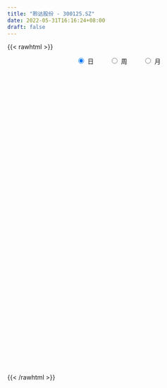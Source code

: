 ```yaml
---
title: "聆达股份 - 300125.SZ"
date: 2022-05-31T16:16:24+08:00
draft: false
---
```

{{< rawhtml >}}
    <div style="text-align: center">
        <label style="padding: 1rem;"><input style="margin-right: .5rem" type="radio" name="period" value="D" checked onclick="period_change(this)">日</label>
        <label style="padding: 1rem;"><input style="margin-right: .5rem" type="radio" name="period" value="W" onclick="period_change(this)">周</label>
        <label style="padding: 1rem;"><input style="margin-right: .5rem" type="radio" name="period" value="M" onclick="period_change(this)">月</label>
    </div>
    <div id="chart" style="height: 700px;"></div> 
    <script type="text/javascript">
        const D_v = [18142.03,13707.0,12444.19,19148.82,20190.95,21010.98,20019.0,16917.5,18118.52,14251.22,12833.0,69842.49,36013.0,44516.26,17859.5,27962.75,29253.81,26462.0,12453.0,7555.31,12828.0,11998.48,14997.0,39019.87,26182.98,23888.2,19850.58,16330.01,32013.35,20817.0,12348.05,19077.96,33622.14,60499.63,38461.96,26405.28,32986.49,34552.0,31428.29,22551.0,15129.25,15735.04,25538.11,20282.97,27007.1,20360.63,30808.97,21458.77,18008.75,14754.7,31664.81,32123.0,27384.26,20361.42,21119.1,41469.61,16196.0,24089.43,51210.34,50697.33,25321.14,34655.58,32909.67,23004.03,20003.82,55248.38,134917.21,179920.89,139109.34,116812.83,147631.39,99761.03,110380.55,131738.6,143084.76,156541.3,161662.0,115771.47,104431.58,86989.48,63952.55,58362.15,51119.23,61733.48,54631.03,44424.48,45911.28,34010.19,41902.14,65149.2,90648.53,68610.02,64970.1,42652.41,33219.35,35116.93,16679.95,40482.97,31256.93,32107.78,26978.86,23376.0,25505.73,23029.88,36583.27,30909.0,19137.0,27305.39,51315.79,28683.24,29456.0,31396.86,19347.62,49911.92,20331.23,19208.0,98041.91,150152.59,104886.61,90114.67,52080.0,48389.0,184841.75,337895.06,193782.74,134651.6,142888.34,110513.9,108651.0,126858.08,90166.03,135147.36,85289.5,133905.58,100947.34,72145.26,123554.24,168450.0,204421.59,164542.91,122551.56,84954.14,116879.8,89273.28,147257.35,59769.0,65747.31,217794.26,117992.29,81739.14,72901.9,64740.03,63735.21,51591.77,69635.03,51229.4,34422.37,49664.53,47040.18,36815.01,42890.76,20837.61,23523.0,58759.19,139517.74,52987.06,47298.37,20108.56,27420.0,30845.06,38503.65,31828.66,37754.87,26890.15,17307.26,23798.27,13720.48,23660.0,20524.85,22562.75,26791.67,21987.35,15626.0,24858.0,35061.3,23783.0,35403.68,19860.32,95908.74,82166.24,48478.75,23839.78,62978.91,93929.72,97762.06,104463.48,78858.58,51772.72,40217.7,60757.29,41931.01,36616.99,53058.04,36710.55,56215.91,38778.08,44543.0,61263.37,48039.53,22740.26,22265.75,16954.26,23559.54,14695.92,26714.25,28153.15,46500.2,24443.0,56488.89,35304.12,23429.17,39985.26,56118.75,40177.53,51472.29,49090.82,58619.75,60532.0,54687.0,88890.4,95042.45,71328.89,48587.81,39208.0,53951.22,75860.15,53023.0,50738.68,147978.0,65657.15,54295.02,88347.0,46078.1,43792.38,60727.9,50949.0,29253.22,35683.85,34705.27,48288.06]
const D_histogram = [0.0,-0.0127635328,-0.0073017589,0.0054845512,0.0004809531,-0.0007337514,-0.0237590139,-0.0560026545,-0.0788045802,-0.0860173995,-0.0886286995,-0.0446209538,-0.022738153,-0.0183708533,-0.0360180034,-0.0619889626,-0.1006088711,-0.117461473,-0.118243236,-0.1105561568,-0.1021791973,-0.0788980187,-0.0575266038,-0.0134525129,0.0304460436,0.0527186519,0.0690832843,0.0552025305,0.0931658191,0.0861166637,0.0516660082,0.0655464901,0.1043757246,0.1731615605,0.2063071219,0.2072481694,0.1964168325,0.1502471441,0.1101711514,0.0476845445,0.0004836094,-0.0372160206,-0.0815773794,-0.0899503322,-0.0661880373,-0.0623075695,-0.0569101687,-0.0730513968,-0.0933836753,-0.0729444728,-0.0246648144,-0.0150168185,-0.0115468153,-0.0076374075,-0.0170418293,0.0065840405,0.0126448986,0.0303241661,0.0836458617,0.0950567261,0.1023582226,0.121146058,0.1069435273,0.0961765843,0.0847173327,0.1051406126,0.2150745935,0.3065741279,0.3714513576,0.329240812,0.1939304682,0.0586104671,-0.0257212858,-0.0576607429,-0.0281525655,-0.0037325614,-0.0775853213,-0.1183641468,-0.1800395897,-0.2428728561,-0.2879063811,-0.3238718574,-0.3240885219,-0.2890231464,-0.2898208352,-0.2549585241,-0.216222423,-0.1861687507,-0.1473919643,-0.095910033,-0.0210759868,0.0204856367,0.0727906922,0.0931838088,0.0801683586,0.0486271674,0.0344586063,0.0433302539,0.0654410565,0.0696527778,0.061627987,0.0602536836,0.0400081308,0.0267735091,0.0364349075,0.0279487469,0.0122982654,-0.0019448667,-0.0088112284,-0.0004631186,0.0144318545,0.0294256794,0.028312155,-0.0154503086,-0.0331990317,-0.0406567045,0.0430587783,0.1239118176,0.1231450194,0.1009743147,0.0490893709,0.0322422587,0.12878693,0.2980687548,0.3349087937,0.3319910645,0.2684504987,0.2079223602,0.1679358566,0.1584922666,0.1128048282,0.1371594365,0.1138428137,0.1222363927,0.0566129158,0.000876702,0.037858559,-0.0247857305,0.0155635164,0.0104646182,-0.0279822684,-0.0846136248,-0.0958742562,-0.1327717691,-0.2288116819,-0.257447447,-0.2564257521,-0.1679995482,-0.136894286,-0.1117646038,-0.0844229617,-0.0850155551,-0.0716212985,-0.0716972706,-0.1042994382,-0.1521507328,-0.158203234,-0.2031113958,-0.2146732499,-0.2201933252,-0.2039045246,-0.1953953185,-0.161130454,-0.1542710718,-0.2488361965,-0.2821087976,-0.2828735409,-0.2721508233,-0.25480798,-0.2406640949,-0.2089347027,-0.2069371096,-0.1517321143,-0.1129509302,-0.0817721721,-0.0312794684,-0.0057183151,-0.0041306422,0.0263912917,0.0663685556,0.1119398255,0.1379516027,0.1621512251,0.1950640437,0.2350972501,0.2546227541,0.2290580531,0.2060440613,0.2861975289,0.3087357806,0.2811514113,0.2414634941,0.2442208941,0.2696901371,0.2921286657,0.2642386218,0.282244589,0.2438289522,0.1983108416,0.1087937005,0.0548557438,0.0054989677,0.0273206111,0.0159681165,-0.0622054578,-0.1033547568,-0.166130348,-0.1507230592,-0.1722920725,-0.1829667353,-0.1647765996,-0.1641722802,-0.174886084,-0.16556839,-0.1693334917,-0.179438965,-0.1351438396,-0.0906743083,0.0073014035,0.0775015185,0.1047377741,0.1493273449,0.1785032956,0.190976578,0.1446667361,0.1070066956,0.0209771273,-0.0794203435,-0.105521771,-0.0234584885,0.0589724253,0.1480271913,0.1864500999,0.2009096175,0.2189169162,0.2498303232,0.2521815447,0.212958155,0.125634849,0.037343621,-0.0591363795,-0.092377032,-0.137634248,-0.1775262326,-0.2530410538,-0.2448781498,-0.2371061158,-0.2192352555,-0.1731356026,-0.0992393422]
const D_fast = [0.0,-0.015954416,-0.0123180818,0.0018393661,-0.0030439938,-0.0044421361,-0.0334071521,-0.0796514563,-0.1221545271,-0.1508716962,-0.1756401712,-0.1427876639,-0.1265894013,-0.1268148149,-0.1534664659,-0.1949346657,-0.2587067919,-0.3049247621,-0.3352673341,-0.3552192941,-0.372387134,-0.3688304601,-0.361840696,-0.3211297334,-0.269619666,-0.2341673947,-0.2005319412,-0.2006120624,-0.139357319,-0.1248773085,-0.1464114619,-0.1161443575,-0.0512211919,0.0608550341,0.145577376,0.1983304658,0.2366033372,0.2279954348,0.2154622299,0.1648967592,0.1178167264,0.0708130913,0.0060573875,-0.0248031483,-0.0175878627,-0.0292842873,-0.0381144286,-0.0725185059,-0.1161967032,-0.113993619,-0.0718801642,-0.065986373,-0.0654030736,-0.0634030177,-0.0770678967,-0.0517960168,-0.0425739341,-0.017313625,0.0569195359,0.0920945819,0.124985634,0.1740599839,0.1865933351,0.1998705381,0.2095906197,0.2562990527,0.420001682,0.5881447484,0.7458848175,0.7859844749,0.6991567481,0.5784893639,0.4877272894,0.4413726466,0.4638426827,0.4873295464,0.3940804562,0.323710594,0.2170252536,0.0934737732,-0.023536347,-0.1404697877,-0.2217085827,-0.2588989937,-0.3321518914,-0.3610292113,-0.3763487159,-0.3928372313,-0.3909084359,-0.3634040129,-0.2938389634,-0.2471559307,-0.1766532022,-0.1329641334,-0.1259374939,-0.1453218932,-0.1508758028,-0.1311715917,-0.092700525,-0.0710756092,-0.0636934033,-0.0500042858,-0.0602478058,-0.0667890503,-0.048018925,-0.0495178989,-0.062093814,-0.0768231628,-0.0858923316,-0.0776600015,-0.0591570647,-0.03680682,-0.0308423056,-0.0784673464,-0.1045158274,-0.1221376763,-0.0276574989,0.0841734947,0.1141929514,0.1172658253,0.0776532243,0.0688666768,0.1976080806,0.441407094,0.5619743314,0.6420543683,0.6456264272,0.6370788788,0.6390763393,0.669255816,0.6517695846,0.710414052,0.7155581327,0.7545108098,0.7030405618,0.6475235235,0.6939700203,0.6251292982,0.6693694242,0.6668866805,0.6214442268,0.5436594642,0.5084302688,0.4383398136,0.2850969804,0.1920993534,0.1290146104,0.1754409272,0.1723226179,0.1695111491,0.1757470508,0.1539005686,0.1493895006,0.1313892109,0.0727121837,-0.013176794,-0.0587801038,-0.1544661145,-0.2196962811,-0.2802646876,-0.3149520183,-0.3552916418,-0.3613093908,-0.3930177765,-0.5497919503,-0.6535917508,-0.7250748794,-0.7823898676,-0.8287490193,-0.874771158,-0.8952754414,-0.9450121257,-0.927740159,-0.9171967075,-0.9064609924,-0.8637881558,-0.8396565813,-0.8391015689,-0.801981812,-0.7454124092,-0.671856183,-0.611356505,-0.5466190764,-0.4649402469,-0.366132728,-0.2829515354,-0.2512517231,-0.2227546996,-0.0710518498,0.028670347,0.0713738306,0.0920517869,0.1558644104,0.2487561876,0.3442268828,0.3823964942,0.4709636087,0.49350521,0.4975648097,0.4352460938,0.395022073,0.3470400389,0.375691835,0.3683313695,0.2746064308,0.2076184425,0.1033102644,0.0810367884,0.016394757,-0.0400215897,-0.0630256038,-0.1034643545,-0.1578996793,-0.1899740827,-0.2360725574,-0.291037772,-0.2805286065,-0.2587276523,-0.1589265895,-0.0693510949,-0.0159303958,0.0659910112,0.1397927858,0.2000102127,0.1898670548,0.1789586883,0.0981734018,-0.0220791549,-0.0745610251,0.0016376352,0.0988116553,0.2248732192,0.3099086527,0.3745955747,0.4473321025,0.5407030903,0.6060996979,0.620115847,0.5642012533,0.4852459305,0.3739818351,0.3176469247,0.2379811467,0.1537076038,0.0149325192,-0.0381241142,-0.0896286092,-0.1265665627,-0.1237508105,-0.0746643857]
const D_slow = [0.0,-0.0031908832,-0.0050163229,-0.0036451851,-0.0035249468,-0.0037083847,-0.0096481382,-0.0236488018,-0.0433499469,-0.0648542967,-0.0870114716,-0.0981667101,-0.1038512483,-0.1084439616,-0.1174484625,-0.1329457031,-0.1580979209,-0.1874632891,-0.2170240981,-0.2446631373,-0.2702079367,-0.2899324413,-0.3043140923,-0.3076772205,-0.3000657096,-0.2868860466,-0.2696152255,-0.2558145929,-0.2325231381,-0.2109939722,-0.1980774701,-0.1816908476,-0.1555969165,-0.1123065263,-0.0607297459,-0.0089177035,0.0401865046,0.0777482906,0.1052910785,0.1172122146,0.117333117,0.1080291118,0.087634767,0.0651471839,0.0486001746,0.0330232822,0.0187957401,0.0005328909,-0.022813028,-0.0410491462,-0.0472153498,-0.0509695544,-0.0538562582,-0.0557656101,-0.0600260674,-0.0583800573,-0.0552188327,-0.0476377911,-0.0267263257,-0.0029621442,0.0226274114,0.0529139259,0.0796498078,0.1036939538,0.124873287,0.1511584402,0.2049270885,0.2815706205,0.3744334599,0.4567436629,0.5052262799,0.5198788967,0.5134485753,0.4990333895,0.4919952482,0.4910621078,0.4716657775,0.4420747408,0.3970648434,0.3363466293,0.2643700341,0.1834020697,0.1023799392,0.0301241527,-0.0423310562,-0.1060706872,-0.1601262929,-0.2066684806,-0.2435164717,-0.2674939799,-0.2727629766,-0.2676415674,-0.2494438944,-0.2261479422,-0.2061058525,-0.1939490607,-0.1853344091,-0.1745018456,-0.1581415815,-0.140728387,-0.1253213903,-0.1102579694,-0.1002559367,-0.0935625594,-0.0844538325,-0.0774666458,-0.0743920794,-0.0748782961,-0.0770811032,-0.0771968829,-0.0735889192,-0.0662324994,-0.0591544606,-0.0630170378,-0.0713167957,-0.0814809718,-0.0707162772,-0.0397383228,-0.008952068,0.0162915107,0.0285638534,0.0366244181,0.0688211506,0.1433383393,0.2270655377,0.3100633038,0.3771759285,0.4291565186,0.4711404827,0.5107635494,0.5389647564,0.5732546155,0.601715319,0.6322744171,0.6464276461,0.6466468216,0.6561114613,0.6499150287,0.6538059078,0.6564220623,0.6494264952,0.628273089,0.604304525,0.5711115827,0.5139086622,0.4495468005,0.3854403625,0.3434404754,0.3092169039,0.2812757529,0.2601700125,0.2389161237,0.2210107991,0.2030864815,0.1770116219,0.1389739387,0.0994231302,0.0486452813,-0.0050230312,-0.0600713625,-0.1110474936,-0.1598963233,-0.2001789368,-0.2387467047,-0.3009557538,-0.3714829532,-0.4422013385,-0.5102390443,-0.5739410393,-0.634107063,-0.6863407387,-0.7380750161,-0.7760080447,-0.8042457772,-0.8246888203,-0.8325086874,-0.8339382662,-0.8349709267,-0.8283731038,-0.8117809649,-0.7837960085,-0.7493081078,-0.7087703015,-0.6600042906,-0.6012299781,-0.5375742895,-0.4803097763,-0.4287987609,-0.3572493787,-0.2800654336,-0.2097775807,-0.1494117072,-0.0883564837,-0.0209339494,0.052098217,0.1181578725,0.1887190197,0.2496762578,0.2992539682,0.3264523933,0.3401663292,0.3415410712,0.3483712239,0.3523632531,0.3368118886,0.3109731994,0.2694406124,0.2317598476,0.1886868295,0.1429451457,0.1017509958,0.0607079257,0.0169864047,-0.0244056928,-0.0667390657,-0.111598807,-0.1453847669,-0.168053344,-0.1662279931,-0.1468526134,-0.1206681699,-0.0833363337,-0.0387105098,0.0090336347,0.0452003187,0.0719519926,0.0771962745,0.0573411886,0.0309607459,0.0250961237,0.0398392301,0.0768460279,0.1234585528,0.1736859572,0.2284151863,0.2908727671,0.3539181532,0.407157692,0.4385664042,0.4479023095,0.4331182146,0.4100239566,0.3756153946,0.3312338365,0.267973573,0.2067540356,0.1474775066,0.0926686927,0.0493847921,0.0245749565]
const D_data = [['2021-05-20', 14.61, 14.58, 14.55, 15.09],['2021-05-21', 14.68, 14.38, 14.31, 14.7],['2021-05-24', 14.39, 14.58, 14.39, 14.77],['2021-05-25', 14.52, 14.72, 14.45, 15.01],['2021-05-26', 14.55, 14.52, 14.4, 14.9],['2021-05-27', 14.56, 14.55, 14.46, 14.69],['2021-05-28', 14.56, 14.2, 14.05, 14.61],['2021-05-31', 14.12, 13.9, 13.78, 14.12],['2021-06-01', 13.94, 13.81, 13.68, 14.1],['2021-06-02', 13.73, 13.85, 13.71, 14.0],['2021-06-03', 13.95, 13.8, 13.75, 13.98],['2021-06-04', 13.94, 14.43, 13.85, 15.0],['2021-06-07', 14.31, 14.29, 14.07, 14.47],['2021-06-08', 14.29, 14.11, 13.89, 14.48],['2021-06-09', 14.13, 13.76, 13.68, 14.13],['2021-06-10', 13.71, 13.48, 13.4, 13.82],['2021-06-11', 13.39, 13.06, 13.03, 13.66],['2021-06-15', 13.2, 13.07, 12.75, 13.5],['2021-06-16', 13.1, 13.1, 12.84, 13.19],['2021-06-17', 13.18, 13.1, 13.01, 13.24],['2021-06-18', 13.14, 13.03, 12.8, 13.14],['2021-06-21', 13.05, 13.19, 12.88, 13.23],['2021-06-22', 13.23, 13.19, 13.13, 13.28],['2021-06-23', 13.14, 13.58, 13.04, 13.65],['2021-06-24', 13.52, 13.78, 13.46, 13.79],['2021-06-25', 13.85, 13.68, 13.62, 13.88],['2021-06-28', 13.79, 13.72, 13.66, 13.96],['2021-06-29', 13.76, 13.36, 13.31, 13.77],['2021-06-30', 13.5, 14.1, 13.46, 14.1],['2021-07-01', 13.95, 13.66, 13.62, 14.12],['2021-07-02', 13.8, 13.23, 13.15, 13.8],['2021-07-05', 13.15, 13.8, 13.15, 13.99],['2021-07-06', 13.9, 14.3, 13.9, 14.47],['2021-07-07', 14.45, 15.06, 14.21, 15.2],['2021-07-08', 15.25, 15.03, 14.98, 15.38],['2021-07-09', 14.87, 14.88, 14.83, 15.25],['2021-07-12', 14.85, 14.87, 14.72, 15.22],['2021-07-13', 14.87, 14.42, 14.36, 14.95],['2021-07-14', 14.32, 14.38, 14.05, 14.53],['2021-07-15', 14.24, 13.9, 13.89, 14.3],['2021-07-16', 13.88, 13.83, 13.82, 14.18],['2021-07-19', 13.82, 13.72, 13.56, 13.91],['2021-07-20', 13.84, 13.38, 13.35, 13.84],['2021-07-21', 13.38, 13.63, 13.3, 13.69],['2021-07-22', 13.64, 14.02, 13.43, 14.3],['2021-07-23', 13.98, 13.8, 13.74, 14.17],['2021-07-26', 13.75, 13.8, 13.56, 14.21],['2021-07-27', 13.83, 13.45, 13.4, 14.04],['2021-07-28', 13.45, 13.23, 12.9, 13.57],['2021-07-29', 13.23, 13.67, 13.23, 13.78],['2021-07-30', 13.52, 14.16, 13.4, 14.38],['2021-08-02', 14.0, 13.81, 13.8, 14.15],['2021-08-03', 13.82, 13.75, 13.68, 14.2],['2021-08-04', 13.5, 13.76, 13.47, 13.81],['2021-08-05', 13.7, 13.56, 13.48, 13.78],['2021-08-06', 13.56, 14.0, 13.49, 14.11],['2021-08-09', 14.0, 13.86, 13.78, 14.25],['2021-08-10', 13.92, 14.08, 13.75, 14.13],['2021-08-11', 13.99, 14.76, 13.92, 14.92],['2021-08-12', 14.58, 14.48, 14.3, 14.78],['2021-08-13', 14.47, 14.56, 14.37, 14.74],['2021-08-16', 14.75, 14.87, 14.52, 15.1],['2021-08-17', 14.85, 14.57, 14.5, 14.96],['2021-08-18', 14.63, 14.64, 14.49, 14.88],['2021-08-19', 14.51, 14.66, 14.39, 14.8],['2021-08-20', 14.53, 15.18, 14.39, 15.33],['2021-08-23', 15.29, 16.81, 14.82, 16.99],['2021-08-24', 16.77, 17.37, 16.39, 18.0],['2021-08-25', 16.9, 17.78, 16.59, 18.15],['2021-08-26', 17.37, 16.84, 16.75, 17.68],['2021-08-27', 16.8, 15.47, 15.15, 16.8],['2021-08-30', 15.02, 14.91, 14.79, 15.46],['2021-08-31', 14.9, 15.04, 14.89, 15.75],['2021-09-01', 15.68, 15.42, 15.21, 16.95],['2021-09-02', 15.4, 16.22, 15.26, 16.5],['2021-09-03', 16.1, 16.36, 16.0, 17.17],['2021-09-06', 15.69, 15.03, 14.38, 16.0],['2021-09-07', 15.6, 15.12, 14.95, 16.18],['2021-09-08', 14.9, 14.52, 14.41, 15.15],['2021-09-09', 14.45, 14.05, 14.0, 14.58],['2021-09-10', 13.9, 13.81, 13.72, 14.16],['2021-09-13', 13.81, 13.49, 13.36, 13.86],['2021-09-14', 13.55, 13.6, 13.4, 13.74],['2021-09-15', 13.64, 13.9, 13.1, 13.95],['2021-09-16', 13.8, 13.31, 13.21, 13.86],['2021-09-17', 13.48, 13.62, 13.26, 13.68],['2021-09-22', 13.35, 13.66, 13.35, 13.87],['2021-09-23', 13.67, 13.55, 13.43, 13.82],['2021-09-24', 13.55, 13.68, 13.3, 13.73],['2021-09-27', 13.8, 13.95, 13.41, 14.09],['2021-09-28', 13.72, 14.5, 13.72, 14.87],['2021-09-29', 14.29, 14.36, 14.04, 14.76],['2021-09-30', 14.28, 14.75, 14.28, 14.9],['2021-10-08', 14.77, 14.58, 14.36, 15.03],['2021-10-11', 14.52, 14.22, 14.12, 14.68],['2021-10-12', 14.22, 13.89, 13.84, 14.53],['2021-10-13', 13.76, 13.99, 13.7, 14.18],['2021-10-14', 13.95, 14.27, 13.85, 14.63],['2021-10-15', 14.18, 14.54, 14.04, 14.6],['2021-10-18', 14.52, 14.42, 14.24, 14.85],['2021-10-19', 14.33, 14.29, 14.15, 14.59],['2021-10-20', 14.29, 14.38, 14.0, 14.38],['2021-10-21', 14.24, 14.11, 14.02, 14.4],['2021-10-22', 14.02, 14.12, 13.8, 14.29],['2021-10-25', 13.97, 14.41, 13.94, 14.58],['2021-10-26', 14.45, 14.2, 13.89, 14.45],['2021-10-27', 14.27, 14.05, 13.92, 14.29],['2021-10-28', 14.05, 13.98, 13.79, 14.25],['2021-10-29', 13.7, 14.0, 13.03, 14.03],['2021-11-01', 14.01, 14.18, 13.68, 14.31],['2021-11-02', 14.05, 14.32, 14.05, 14.46],['2021-11-03', 14.5, 14.41, 14.09, 14.51],['2021-11-04', 14.2, 14.26, 14.19, 14.5],['2021-11-05', 14.05, 13.6, 13.48, 14.22],['2021-11-08', 13.65, 13.73, 13.52, 13.83],['2021-11-09', 13.98, 13.75, 13.53, 13.98],['2021-11-10', 13.63, 15.09, 13.63, 15.15],['2021-11-11', 16.1, 15.56, 15.16, 16.9],['2021-11-12', 15.57, 14.85, 14.85, 15.69],['2021-11-15', 14.58, 14.61, 14.16, 14.86],['2021-11-16', 14.5, 14.1, 14.1, 14.69],['2021-11-17', 13.95, 14.39, 13.92, 14.55],['2021-11-18', 14.25, 16.1, 14.05, 16.48],['2021-11-19', 16.81, 17.92, 16.81, 18.0],['2021-11-22', 17.93, 17.1, 16.65, 18.1],['2021-11-23', 17.62, 17.0, 16.71, 17.86],['2021-11-24', 16.99, 16.35, 16.15, 17.4],['2021-11-25', 16.96, 16.3, 16.3, 17.16],['2021-11-26', 16.35, 16.5, 15.8, 16.65],['2021-11-29', 16.2, 16.95, 16.1, 17.81],['2021-11-30', 17.01, 16.53, 16.26, 17.27],['2021-12-01', 16.45, 17.53, 16.36, 17.8],['2021-12-02', 17.31, 17.12, 16.78, 17.53],['2021-12-03', 17.02, 17.66, 16.81, 18.33],['2021-12-06', 17.66, 16.74, 16.63, 18.13],['2021-12-07', 16.51, 16.65, 16.19, 16.82],['2021-12-08', 16.73, 17.87, 16.73, 18.12],['2021-12-09', 17.94, 16.65, 16.6, 18.25],['2021-12-10', 16.89, 17.97, 16.31, 18.13],['2021-12-13', 17.52, 17.6, 17.12, 18.2],['2021-12-14', 17.71, 17.15, 16.9, 17.78],['2021-12-15', 17.3, 16.71, 16.65, 17.3],['2021-12-16', 16.71, 17.11, 16.64, 17.29],['2021-12-17', 16.98, 16.65, 16.65, 17.39],['2021-12-20', 16.79, 15.48, 15.28, 16.8],['2021-12-21', 15.46, 15.86, 15.38, 16.01],['2021-12-22', 15.76, 16.01, 15.65, 16.1],['2021-12-23', 15.8, 17.23, 15.8, 18.0],['2021-12-24', 17.03, 16.76, 16.59, 18.08],['2021-12-27', 16.5, 16.78, 16.42, 17.55],['2021-12-28', 17.4, 16.91, 16.5, 17.4],['2021-12-29', 16.85, 16.6, 16.53, 17.05],['2021-12-30', 16.7, 16.78, 16.3, 17.24],['2021-12-31', 16.79, 16.62, 16.5, 17.04],['2022-01-04', 16.62, 16.08, 16.01, 16.71],['2022-01-05', 16.1, 15.59, 15.3, 16.17],['2022-01-06', 15.5, 15.86, 15.31, 16.03],['2022-01-07', 15.86, 15.1, 15.03, 15.92],['2022-01-10', 15.14, 15.2, 15.08, 15.52],['2022-01-11', 15.17, 15.05, 15.02, 15.39],['2022-01-12', 14.9, 15.17, 14.83, 15.29],['2022-01-13', 15.19, 14.96, 14.88, 15.27],['2022-01-14', 15.01, 15.23, 14.7, 15.29],['2022-01-17', 15.26, 14.84, 14.66, 15.36],['2022-01-18', 14.01, 13.13, 12.57, 14.2],['2022-01-19', 12.97, 13.29, 12.95, 13.38],['2022-01-20', 13.35, 13.32, 12.86, 13.35],['2022-01-21', 13.24, 13.2, 13.05, 13.37],['2022-01-24', 12.97, 13.07, 12.94, 13.23],['2022-01-25', 13.15, 12.83, 12.59, 13.15],['2022-01-26', 12.93, 12.9, 12.6, 13.32],['2022-01-27', 12.88, 12.35, 12.35, 13.09],['2022-01-28', 12.3, 12.92, 12.3, 12.92],['2022-02-07', 12.85, 12.75, 12.7, 13.27],['2022-02-08', 12.75, 12.65, 12.42, 12.88],['2022-02-09', 12.68, 12.95, 12.42, 12.97],['2022-02-10', 12.99, 12.71, 12.57, 13.05],['2022-02-11', 12.62, 12.36, 12.3, 12.75],['2022-02-14', 12.31, 12.7, 12.21, 12.76],['2022-02-15', 12.7, 12.93, 12.42, 12.93],['2022-02-16', 12.86, 13.19, 12.86, 13.39],['2022-02-17', 13.1, 13.13, 13.05, 13.36],['2022-02-18', 13.09, 13.26, 13.08, 13.35],['2022-02-21', 13.2, 13.57, 13.02, 13.69],['2022-02-22', 13.57, 13.94, 13.27, 14.03],['2022-02-23', 14.03, 13.96, 13.85, 14.2],['2022-02-24', 13.98, 13.5, 13.33, 14.13],['2022-02-25', 13.59, 13.51, 13.45, 13.87],['2022-02-28', 13.62, 15.1, 13.29, 15.4],['2022-03-01', 15.74, 14.85, 14.37, 15.95],['2022-03-02', 14.79, 14.41, 14.26, 14.82],['2022-03-03', 14.4, 14.26, 14.18, 14.56],['2022-03-04', 14.2, 14.87, 14.12, 15.02],['2022-03-07', 14.96, 15.43, 14.63, 15.9],['2022-03-08', 15.41, 15.75, 15.04, 15.97],['2022-03-09', 15.1, 15.34, 14.55, 15.98],['2022-03-10', 15.6, 16.13, 15.33, 16.15],['2022-03-11', 15.91, 15.61, 15.52, 15.98],['2022-03-14', 15.58, 15.51, 15.22, 15.82],['2022-03-15', 15.52, 14.76, 14.6, 15.86],['2022-03-16', 14.9, 14.93, 14.22, 15.31],['2022-03-17', 15.16, 14.78, 14.65, 15.35],['2022-03-18', 14.77, 15.66, 14.6, 15.72],['2022-03-21', 15.66, 15.34, 15.22, 15.93],['2022-03-22', 15.49, 14.29, 14.15, 15.49],['2022-03-23', 14.3, 14.41, 13.9, 14.52],['2022-03-24', 14.31, 13.79, 13.74, 14.31],['2022-03-25', 14.0, 14.55, 13.71, 14.67],['2022-03-28', 14.5, 13.97, 13.5, 14.59],['2022-03-29', 13.97, 13.9, 13.78, 14.06],['2022-03-30', 13.99, 14.16, 13.78, 14.35],['2022-03-31', 14.18, 13.87, 13.8, 14.18],['2022-04-01', 13.84, 13.57, 13.54, 13.98],['2022-04-06', 13.57, 13.68, 13.48, 13.75],['2022-04-07', 13.6, 13.39, 13.3, 13.75],['2022-04-08', 13.2, 13.12, 12.94, 13.7],['2022-04-11', 13.15, 13.75, 12.99, 13.75],['2022-04-12', 13.61, 13.88, 13.51, 13.92],['2022-04-13', 13.82, 14.88, 13.65, 14.95],['2022-04-14', 14.51, 15.0, 14.51, 15.2],['2022-04-15', 14.7, 14.78, 14.59, 15.2],['2022-04-18', 14.97, 15.28, 14.32, 15.37],['2022-04-19', 15.2, 15.41, 15.08, 15.95],['2022-04-20', 15.39, 15.46, 15.3, 15.79],['2022-04-21', 15.22, 14.77, 14.66, 15.52],['2022-04-22', 15.06, 14.76, 14.39, 15.25],['2022-04-25', 14.59, 13.88, 12.99, 14.76],['2022-04-26', 13.6, 13.18, 13.18, 14.15],['2022-04-27', 13.3, 13.7, 13.2, 13.95],['2022-04-28', 14.01, 15.16, 14.0, 15.49],['2022-04-29', 14.78, 15.63, 14.78, 15.98],['2022-05-05', 15.63, 16.27, 15.43, 16.28],['2022-05-06', 16.05, 16.13, 15.6, 16.38],['2022-05-09', 16.11, 16.15, 15.87, 16.6],['2022-05-10', 15.84, 16.48, 15.84, 16.59],['2022-05-11', 16.32, 17.0, 16.22, 17.3],['2022-05-12', 17.0, 16.98, 16.62, 17.25],['2022-05-13', 16.72, 16.6, 16.6, 17.1],['2022-05-16', 17.01, 15.85, 15.39, 17.65],['2022-05-17', 15.99, 15.49, 15.42, 16.03],['2022-05-18', 15.41, 14.94, 14.92, 15.5],['2022-05-19', 14.65, 15.38, 14.55, 15.58],['2022-05-20', 15.52, 14.98, 14.85, 15.53],['2022-05-23', 15.0, 14.74, 14.7, 15.14],['2022-05-24', 14.75, 13.85, 13.5, 14.91],['2022-05-25', 13.85, 14.55, 13.76, 14.56],['2022-05-26', 14.58, 14.42, 14.31, 14.7],['2022-05-27', 14.58, 14.45, 14.23, 14.58],['2022-05-30', 14.3, 14.83, 14.16, 14.88],['2022-05-31', 14.89, 15.4, 14.8, 15.54]]
const W_v = [24265.1,23390.65,18478.58,16835.05,12220.8,28988.89,21967.51,18932.33,14988.79,26352.14,27919.5,22694.85,22916.86,9620.75,15946.58,17849.11,40682.56,25308.62,22070.51,18197.24,14644.05,8879.21,22016.38,11669.07,17431.04,18762.04,16000.26,18284.11,37955.24,12523.52,6716.04,14846.11,21139.89,26684.76,19694.12,11281.89,8666.56,14813.24,33376.16,20273.0,9014.09,37396.22,18178.12,30439.91,34921.67,20771.82,25375.75,13769.48,12459.83,26409.03,20836.16,10455.65,14120.94,11789.07,12481.36,13057.03,8289.52,12113.1,11654.62,14258.0,29777.12,19981.98,26666.51,32126.91,78079.86,39834.1,38248.58,61893.17,84300.66,29366.67,47617.79,27129.6,46371.89,35383.18,97501.68,217390.68,218664.98,175453.64,229247.12,122803.55,148208.35,409903.37,831058.1699999999,1770765.5,1519447.9199999999,1505323.9600000002,1040029.98,680619.6,517871.76,859489.8400000001,212769.51,460343.67,287012.84,222500.73,292611.29,306771.45,277375.77,154452.25,113638.66,90900.42,103395.47,93538.88,144501.57,230026.89,272470.06,205988.19,205874.3,231677.28,318148.0600000001,158683.23,166289.71,311255.51,17674.33,90288.85,108479.22,188264.66,154352.75,150972.75,62455.18,59359.65,61538.08,93078.11,174370.32,186710.5,141792.11,121888.14,256980.82,196847.28,103542.91,228328.73,122447.46,146011.29,257867.61,272797.91,214750.3,192802.94,299909.8100000001,200775.88,169391.52,184577.95,225185.23,87189.51,52215.95,68405.56,84636.24,129262.54,76994.31,56331.78,147206.81,81265.22,265282.45,348378.4500000001,228774.44,209832.41,236875.96,208758.37,166281.74,187823.6,307682.91,138278.61,596993.25,403448.73,192306.98,117060.33,50987.74,209291.01,189702.07,120000.42,106566.17,171653.64,67489.44,66427.54,121179.7,151518.61,103367.46,279107.52,116421.93,124881.18,72638.94,84470.02,78607.82,123691.72,57376.98,30377.77,119494.42,67129.52,80619.6,90295.49,119792.52,61234.56,132216.29,89955.27,100748.37,105423.56,30251.0,84101.27,78209.2,92813.94,131962.73,155605.32,59298.31,116086.53,101358.99,178066.97,136647.03,108923.85,116696.0,142457.39,167514.24,165821.48,718391.6599999999,641506.24,532807.08,270270.37,121823.61,289377.85,42652.41,156756.13,130998.25,165250.45,158795.64,392620.34,713320.48,690487.58,571366.5499999999,669518.4299999999,578201.6899999999,608560.2100000001,334708.05,204951.33,171106.56,318670.92,166352.24,105376.16,107492.62,138966.3,313372.42,426786.5600000001,232581.03,237510.91,133559.34,69563.32,186165.38,236844.65,357771.6,119916.7,272781.05,402355.27,220406.35,82993.33]
const W_histogram = [0.0,0.0175817664,0.0111877456,-0.0138872251,-0.0161461267,-0.0002668632,0.0162255949,0.0370190819,0.0460088393,0.0518487417,0.0700319452,0.1076024129,0.0844954436,0.0561314251,0.0088239365,-0.0215276684,-0.0526494553,-0.1224970531,-0.1091642661,-0.0798772547,-0.0623589322,-0.0461902438,-0.0151639804,-0.0059073055,-0.0206908199,-0.0519920332,-0.0717523855,-0.0796718781,-0.1490576802,-0.1645091325,-0.1597189011,-0.1517715037,-0.0976775489,-0.0271965403,-0.0161539975,0.0260083115,0.061583257,0.0785413776,0.1338105979,0.1503355441,0.1668944853,0.2063302322,0.224388359,0.2270086036,0.1685373568,0.1148782836,0.016581098,-0.0556502796,-0.1084859441,-0.1516743667,-0.091335041,-0.0715909031,-0.0390235195,-0.0430118822,-0.0415194153,-0.0833791517,-0.0968411737,-0.0762613972,-0.0786522846,-0.1010839468,-0.1240384601,-0.1305184246,-0.1468845235,-0.1622937728,-0.2001827026,-0.1922767242,-0.1918090615,-0.1751692827,-0.1467410449,-0.131646328,-0.0913660848,-0.0959156076,-0.0723744887,-0.0612243552,0.0068084002,0.0690491538,0.1701881707,0.1840743941,0.1417035788,0.1497882382,0.1810677013,0.3005652286,0.6853868797,0.7718788423,1.0160873671,0.9770803277,0.8771634339,0.7001883412,0.5221630696,0.4760662744,0.4042247294,0.3235588531,0.214687997,0.1386672203,0.1794409334,0.0617673495,-0.1236630017,-0.1769099909,-0.2806823013,-0.3538837124,-0.4332742665,-0.5273491678,-0.5459987097,-0.6555498767,-0.5819049643,-0.4610646244,-0.2661491179,-0.0816409886,0.0319746629,0.1327799074,0.140834924,0.0529984011,-0.0291923821,-0.0709224046,-0.0785614365,-0.0004357239,0.0348155704,0.0463721404,0.0200296279,-0.0006522569,0.0024447946,0.0343179839,0.1297035073,0.1734475978,0.1336339545,0.0681193494,-0.051706476,-0.1672653729,-0.2296766337,-0.36602354,-0.4820178539,-0.4791589485,-0.5125438279,-0.5172259034,-0.5018551361,-0.5208026385,-0.3982593805,-0.2825315675,-0.1726691802,-0.1005666967,-0.0780180911,-0.0441371009,-0.0424811135,-0.0693094162,-0.0671162248,-0.0556293953,-0.0470891577,-0.0452033909,0.0022934329,0.0848177673,0.2415750089,0.3831232655,0.4200533933,0.4874349587,0.5909576851,0.6975957138,0.7026415778,0.7180884862,0.5965711095,0.467607921,0.0390913359,-0.2012552071,-0.3086878188,-0.3966766267,-0.4069732059,-0.3537047541,-0.2778974672,-0.2302326087,-0.1779300909,-0.1512222659,-0.1435266306,-0.1197439872,-0.0677068243,-0.0477589036,-0.0303536266,-0.0204906738,-0.0260362598,-0.0434422753,-0.0506781197,-0.0389193213,-0.0189736426,0.0338190222,0.0935059795,0.1114143031,0.1574652364,0.1475448441,0.0893247588,0.0170814749,-0.0193597931,-0.0390647346,0.0109164053,0.0081184906,-0.0040196099,0.0271349275,0.0371425386,0.060089814,0.028542572,-0.0049395948,-0.011702844,-0.1034462415,-0.1578927647,-0.1423522721,-0.1536349126,-0.0467710596,-0.0436583448,-0.0405444837,-0.0126118399,-0.0037439795,0.0386668273,0.1036193888,0.1579997662,0.2408334791,0.1170772397,0.0206647708,-0.0376477347,-0.0044814362,0.0051596834,0.0078348093,-0.0182650184,-0.0418453047,-0.0803838457,-0.0207953206,0.2133691645,0.257651568,0.344660537,0.3988579705,0.32471678,0.2645411942,0.1997161235,0.0468515137,-0.047988797,-0.239225693,-0.3686309916,-0.4695265646,-0.453019746,-0.4042416554,-0.2660346294,-0.1179809248,-0.0152820183,-0.0203879262,-0.0844533785,-0.1480992661,-0.0731529372,-0.0223154472,0.0675946866,0.1535149613,0.2301659651,0.1630854851,0.078622914,0.0819641974]
const W_fast = [0.0,0.021977208,0.0183801235,-0.0101666534,-0.0164620866,-0.000649539,0.0198993179,0.0499475753,0.0704395425,0.0892416303,0.1249328201,0.1894038911,0.1874207827,0.1730896205,0.127988116,0.092254594,0.0479704433,-0.0525014178,-0.0664596974,-0.0571419996,-0.0552134102,-0.0505922827,-0.0233570144,-0.0155771659,-0.0355333852,-0.0798326068,-0.1175310555,-0.1453685176,-0.2520187398,-0.3085974753,-0.3437369691,-0.3737324476,-0.34405788,-0.2803760065,-0.2733719631,-0.2247075763,-0.1737368164,-0.1371433514,-0.0484214817,0.0056873505,0.0639699131,0.1549882181,0.2291434346,0.28851583,0.2721789224,0.2472394202,0.1530875091,0.0669435616,-0.0130135889,-0.0941206032,-0.0566150378,-0.0547686257,-0.0319571219,-0.0466984551,-0.0555858421,-0.1182903664,-0.1559626819,-0.1544482546,-0.1765022132,-0.2242048622,-0.2781689904,-0.317278561,-0.3703657909,-0.4263484834,-0.5142830887,-0.5544462914,-0.6019308941,-0.6290834359,-0.6373404594,-0.6551573245,-0.6377186025,-0.6662470272,-0.6607995305,-0.6649554857,-0.5952206303,-0.5157175883,-0.3720315287,-0.3121267067,-0.3190716274,-0.2735399084,-0.19699352,-0.0023546856,0.5538136854,0.8332753586,1.3315057252,1.5367687677,1.6561427325,1.654214725,1.6067302208,1.6796499942,1.7088646316,1.7090884685,1.6538896117,1.61253564,1.6981695866,1.59593784,1.3795917383,1.2821172514,1.1081743657,0.9465020265,0.7587929058,0.5328807125,0.3777314932,0.104292857,0.0324615283,0.0380357121,0.1664139391,0.3305118214,0.4521211386,0.5861213598,0.6293851075,0.5547981849,0.4653093061,0.4058486825,0.3785692915,0.4565860731,0.50054126,0.5236908651,0.5023557595,0.4815108106,0.4852190607,0.525671746,0.6534831462,0.7405891362,0.7341839815,0.6856992138,0.5529467694,0.3955715292,0.27574111,0.0478883188,-0.1886104587,-0.3055412904,-0.4670621268,-0.6010506781,-0.7111436949,-0.8602918568,-0.837313444,-0.7922185229,-0.7255234307,-0.6785626213,-0.6755185384,-0.6526718235,-0.6616361145,-0.7057917713,-0.7203776361,-0.7227981553,-0.7260302071,-0.7354452881,-0.6873751061,-0.5836463298,-0.3664953361,-0.1291662631,0.0127772131,0.2020175182,0.4532796658,0.7343166229,0.9150228813,1.1099919114,1.137617312,1.1255561038,0.7068123526,0.4161520079,0.2315474414,0.0443894769,-0.0676504038,-0.1028081405,-0.0964752204,-0.1063685141,-0.098548519,-0.1096462605,-0.1378322829,-0.1439856363,-0.1088751794,-0.1008669846,-0.0910501142,-0.0863098299,-0.0983644808,-0.1266310651,-0.1465364396,-0.1445074715,-0.1293052034,-0.068057783,0.0150056692,0.0607675686,0.1461848109,0.1731506297,0.1372617341,0.0692888189,0.0280076026,-0.0014635225,0.0512467187,0.0504784266,0.0373354237,0.0752736929,0.0945669387,0.1325366675,0.1081250686,0.0734080031,0.0637190429,-0.053885915,-0.1478056294,-0.1678532047,-0.2175445734,-0.1223734853,-0.1301753567,-0.1371976165,-0.1124179327,-0.1044860672,-0.0524085536,0.0384488551,0.1323291741,0.2753712568,0.1808843272,0.089638051,0.0219136119,0.0539595514,0.0648905917,0.06952442,0.0388583377,0.0048167252,-0.0538177772,0.0005719178,0.288078694,0.3967739894,0.5699480928,0.7238600189,0.7308980234,0.7368577361,0.7219616963,0.580809965,0.473972455,0.2229291358,0.0013660892,-0.2169111249,-0.3136592428,-0.365941566,-0.2942431974,-0.175684724,-0.0768063221,-0.0870092115,-0.1721880085,-0.2728587126,-0.216200618,-0.1709419898,-0.0641331843,0.0601658306,0.1943583257,0.1680492171,0.1032423744,0.1270747072]
const W_slow = [0.0,0.0043954416,0.007192378,0.0037205717,-0.00031596,-0.0003826758,0.003673723,0.0129284934,0.0244307032,0.0373928887,0.0549008749,0.0818014782,0.1029253391,0.1169581954,0.1191641795,0.1137822624,0.1006198986,0.0699956353,0.0427045688,0.0227352551,0.007145522,-0.0044020389,-0.008193034,-0.0096698604,-0.0148425654,-0.0278405736,-0.04577867,-0.0656966395,-0.1029610596,-0.1440883427,-0.184018068,-0.2219609439,-0.2463803312,-0.2531794662,-0.2572179656,-0.2507158877,-0.2353200735,-0.2156847291,-0.1822320796,-0.1446481936,-0.1029245722,-0.0513420142,0.0047550756,0.0615072265,0.1036415657,0.1323611366,0.1365064111,0.1225938412,0.0954723552,0.0575537635,0.0347200032,0.0168222774,0.0070663976,-0.003686573,-0.0140664268,-0.0349112147,-0.0591215081,-0.0781868574,-0.0978499286,-0.1231209153,-0.1541305303,-0.1867601365,-0.2234812674,-0.2640547106,-0.3141003862,-0.3621695672,-0.4101218326,-0.4539141533,-0.4905994145,-0.5235109965,-0.5463525177,-0.5703314196,-0.5884250418,-0.6037311306,-0.6020290305,-0.5847667421,-0.5422196994,-0.4962011009,-0.4607752062,-0.4233281466,-0.3780612213,-0.3029199141,-0.1315731942,0.0613965163,0.3154183581,0.55968844,0.7789792985,0.9540263838,1.0845671512,1.2035837198,1.3046399022,1.3855296154,1.4392016147,1.4738684198,1.5187286531,1.5341704905,1.5032547401,1.4590272423,1.388856667,1.3003857389,1.1920671723,1.0602298803,0.9237302029,0.7598427337,0.6143664926,0.4991003365,0.432563057,0.4121528099,0.4201464756,0.4533414525,0.4885501835,0.5017997838,0.4945016882,0.4767710871,0.457130728,0.457021797,0.4657256896,0.4773187247,0.4823261317,0.4821630674,0.4827742661,0.4913537621,0.5237796389,0.5671415384,0.600550027,0.6175798643,0.6046532454,0.5628369021,0.5054177437,0.4139118587,0.2934073952,0.1736176581,0.0454817011,-0.0838247747,-0.2092885588,-0.3394892184,-0.4390540635,-0.5096869554,-0.5528542504,-0.5779959246,-0.5975004474,-0.6085347226,-0.619155001,-0.636482355,-0.6532614112,-0.6671687601,-0.6789410495,-0.6902418972,-0.689668539,-0.6684640971,-0.6080703449,-0.5122895286,-0.4072761802,-0.2854174406,-0.1376780193,0.0367209092,0.2123813036,0.3919034251,0.5410462025,0.6579481828,0.6677210167,0.617407215,0.5402352603,0.4410661036,0.3393228021,0.2508966136,0.1814222468,0.1238640946,0.0793815719,0.0415760054,0.0056943477,-0.0242416491,-0.0411683551,-0.053108081,-0.0606964877,-0.0658191561,-0.0723282211,-0.0831887899,-0.0958583198,-0.1055881501,-0.1103315608,-0.1018768052,-0.0785003104,-0.0506467346,-0.0112804255,0.0256057856,0.0479369753,0.052207344,0.0473673957,0.0376012121,0.0403303134,0.042359936,0.0413550336,0.0481387654,0.0574244001,0.0724468536,0.0795824966,0.0783475979,0.0754218869,0.0495603265,0.0100871353,-0.0255009327,-0.0639096608,-0.0756024257,-0.0865170119,-0.0966531328,-0.0998060928,-0.1007420877,-0.0910753809,-0.0651705337,-0.0256705921,0.0345377777,0.0638070876,0.0689732803,0.0595613466,0.0584409875,0.0597309084,0.0616896107,0.0571233561,0.0466620299,0.0265660685,0.0213672384,0.0747095295,0.1391224215,0.2252875557,0.3250020484,0.4061812434,0.4723165419,0.5222455728,0.5339584512,0.521961252,0.4621548287,0.3699970808,0.2526154397,0.1393605032,0.0383000894,-0.028208568,-0.0577037992,-0.0615243038,-0.0666212853,-0.08773463,-0.1247594465,-0.1430476808,-0.1486265426,-0.1317278709,-0.0933491306,-0.0358076393,0.0049637319,0.0246194604,0.0451105098]
const W_data = [['2017-07-21', 11.7314, 11.5537, 10.7405, 11.7314],['2017-07-28', 11.4515, 11.8292, 11.2959, 12.3846],['2017-08-04', 11.7447, 11.5714, 11.487, 11.9269],['2017-08-11', 11.5092, 11.2515, 11.1537, 11.7136],['2017-08-18', 11.2693, 11.4515, 11.1093, 11.6603],['2017-08-25', 11.5403, 11.7092, 11.3759, 11.9314],['2017-09-01', 11.6514, 11.8114, 11.5226, 11.8381],['2017-09-08', 11.8781, 11.9891, 11.7225, 12.2069],['2017-09-15', 11.9891, 11.958, 11.7536, 12.078],['2017-09-22', 11.958, 12.0025, 11.7803, 12.8823],['2017-09-29', 12.1136, 12.278, 11.8692, 12.4291],['2017-10-13', 12.438, 12.7535, 12.3091, 12.7979],['2017-10-20', 12.7757, 12.1225, 11.7092, 12.7757],['2017-10-27', 12.1313, 11.9891, 11.958, 12.278],['2017-11-03', 12.1047, 11.5892, 11.4692, 12.1047],['2017-11-10', 11.487, 11.6025, 11.487, 11.7314],['2017-11-17', 11.6603, 11.4115, 10.9804, 12.8068],['2017-11-24', 11.3981, 10.5938, 10.5405, 11.3981],['2017-12-01', 10.5672, 11.3981, 10.5449, 11.4648],['2017-12-08', 11.4781, 11.6425, 11.0249, 11.687],['2017-12-15', 11.6381, 11.567, 11.3981, 11.7314],['2017-12-22', 11.6159, 11.5981, 11.4648, 11.9714],['2017-12-29', 11.5981, 11.8869, 11.3537, 12.1047],['2018-01-05', 11.8825, 11.7136, 11.5625, 12.0869],['2018-01-12', 11.5759, 11.3848, 10.8027, 11.8381],['2018-01-19', 11.2604, 11.0204, 10.6649, 11.2604],['2018-01-26', 10.976, 10.9715, 10.7227, 11.1493],['2018-02-02', 10.9626, 10.976, 10.6694, 11.0471],['2018-02-09', 10.9493, 9.8917, 9.1363, 10.9493],['2018-02-14', 9.9761, 10.1939, 9.6651, 10.1939],['2018-02-23', 10.1939, 10.265, 9.7762, 10.3094],['2018-03-02', 10.0695, 10.185, 9.9539, 10.3939],['2018-03-09', 10.1317, 10.7982, 9.9539, 10.9315],['2018-03-16', 10.6738, 11.2559, 10.6694, 11.5403],['2018-03-23', 11.2559, 10.6782, 9.8428, 11.4203],['2018-03-30', 9.7717, 11.1804, 9.7717, 11.2693],['2018-04-04', 11.2293, 11.3093, 11.0604, 11.4426],['2018-04-13', 11.2204, 11.2426, 11.0204, 11.367],['2018-04-20', 11.2426, 11.9758, 11.2248, 12.0869],['2018-04-27', 11.9669, 11.7758, 11.567, 11.9936],['2018-05-04', 11.7803, 11.9758, 11.5759, 12.1269],['2018-05-11', 11.9403, 12.5535, 11.7758, 13.0068],['2018-05-18', 12.5713, 12.6113, 12.2247, 12.7535],['2018-05-25', 12.6202, 12.66, 12.4333, 13.4556],['2018-06-01', 12.6333, 11.9133, 11.3067, 13.1],['2018-06-08', 11.6667, 11.8, 11.3467, 12.1867],['2018-06-15', 11.8, 10.9, 10.8333, 11.94],['2018-06-22', 10.9, 10.7667, 10.1933, 11.12],['2018-06-29', 10.8, 10.62, 10.0, 11.1467],['2018-07-06', 10.46, 10.3867, 9.54, 10.9667],['2018-07-13', 10.3667, 11.64, 10.14, 11.9267],['2018-07-20', 11.2667, 11.2867, 11.1333, 11.68],['2018-07-27', 11.2067, 11.5467, 11.0, 12.5333],['2018-08-03', 11.5667, 11.1333, 10.8667, 11.5667],['2018-08-10', 11.1, 11.16, 10.9933, 11.3267],['2018-08-17', 11.1333, 10.4533, 10.4, 11.1333],['2018-08-24', 10.4533, 10.58, 10.24, 10.9467],['2018-08-31', 10.6267, 10.9467, 10.5933, 11.3133],['2018-09-07', 10.9733, 10.6333, 10.3333, 11.1067],['2018-09-14', 10.5867, 10.2267, 10.1867, 10.7267],['2018-09-21', 10.2667, 9.9867, 8.8267, 10.2667],['2018-09-28', 9.9933, 9.9867, 9.6467, 10.32],['2018-10-12', 10.0067, 9.66, 9.5, 10.1667],['2018-10-19', 9.7667, 9.4267, 9.1533, 10.2],['2018-10-26', 9.4667, 8.8133, 8.4533, 9.9],['2018-11-02', 8.8, 9.1, 8.5867, 9.2],['2018-11-09', 9.0467, 8.82, 8.6467, 9.1],['2018-11-16', 8.8533, 8.86, 8.4867, 9.0667],['2018-11-23', 8.8667, 8.9333, 8.74, 9.66],['2018-11-30', 8.88, 8.7, 8.4933, 8.88],['2018-12-07', 8.72, 9.0, 8.7133, 9.2533],['2018-12-14', 8.8667, 8.38, 8.34, 8.8667],['2018-12-21', 8.4533, 8.6333, 7.9867, 8.7],['2018-12-28', 8.5267, 8.4333, 8.0867, 8.7867],['2019-01-04', 8.52, 9.2533, 8.3, 9.2533],['2019-01-11', 9.2, 9.48, 9.1667, 10.0933],['2019-01-18', 9.4867, 10.4267, 9.4867, 10.72],['2019-01-25', 10.26, 9.7133, 9.68, 10.3933],['2019-02-01', 9.8533, 8.9933, 8.6667, 10.0667],['2019-02-15', 9.1133, 9.5867, 8.94, 9.6333],['2019-02-22', 9.7, 10.06, 9.64, 10.1],['2019-03-01', 9.9467, 11.72, 9.9467, 11.72],['2019-03-08', 11.4667, 16.78, 11.4067, 18.12],['2019-03-15', 17.6533, 14.9, 14.73, 18.24],['2019-03-22', 15.15, 18.52, 14.85, 18.52],['2019-03-29', 20.01, 16.39, 16.1, 21.5],['2019-04-04', 16.55, 16.09, 15.5, 17.13],['2019-04-12', 16.16, 15.13, 14.93, 16.39],['2019-04-19', 15.29, 14.79, 14.29, 15.39],['2019-04-26', 14.89, 16.4, 14.8, 17.59],['2019-04-30', 16.1, 16.29, 14.91, 16.85],['2019-05-10', 15.0, 16.25, 14.66, 16.41],['2019-05-17', 16.24, 15.8, 15.63, 16.7],['2019-05-24', 15.72, 16.06, 14.7, 16.61],['2019-05-31', 15.85, 17.77, 15.85, 18.09],['2019-06-06', 17.79, 15.89, 15.28, 17.79],['2019-06-14', 14.3, 14.41, 13.03, 15.15],['2019-06-21', 14.4, 15.51, 14.11, 15.99],['2019-06-28', 15.31, 14.47, 14.37, 15.31],['2019-07-05', 14.77, 14.31, 14.01, 14.77],['2019-07-12', 14.27, 13.68, 13.06, 14.27],['2019-07-19', 13.25, 12.8, 12.8, 13.73],['2019-07-26', 12.78, 13.15, 11.69, 13.39],['2019-08-02', 13.15, 11.3, 10.9, 13.28],['2019-08-09', 11.2, 13.1, 10.54, 13.27],['2019-08-16', 13.22, 13.88, 13.05, 14.09],['2019-08-23', 13.93, 15.44, 13.78, 15.6],['2019-08-30', 14.88, 16.26, 14.75, 16.4],['2019-09-06', 17.0, 16.22, 15.5, 17.09],['2019-09-12', 16.33, 16.77, 16.3, 17.1],['2019-09-20', 16.85, 16.08, 15.45, 16.89],['2019-09-27', 16.0, 14.81, 13.88, 17.29],['2019-09-30', 14.78, 14.5, 14.25, 14.78],['2019-10-11', 14.49, 14.7, 14.08, 15.26],['2019-10-18', 14.6, 15.0, 14.3, 15.35],['2019-10-25', 14.85, 16.3, 14.85, 16.86],['2019-11-01', 15.54, 16.15, 15.36, 16.29],['2019-11-08', 16.15, 16.08, 15.8, 16.81],['2019-11-15', 16.18, 15.66, 15.31, 16.39],['2019-11-22', 15.5, 15.68, 15.17, 15.68],['2019-11-29', 15.78, 16.0, 15.48, 16.24],['2019-12-06', 15.95, 16.54, 15.9, 16.62],['2019-12-13', 16.69, 17.82, 16.55, 18.07],['2019-12-20', 18.0, 17.75, 17.4, 18.55],['2019-12-27', 17.76, 16.92, 16.8, 17.88],['2020-01-03', 16.92, 16.48, 16.3, 17.39],['2020-01-10', 16.45, 15.39, 15.07, 16.45],['2020-01-17', 15.43, 14.8, 14.6, 15.93],['2020-01-23', 14.77, 14.9, 14.37, 15.63],['2020-02-07', 13.41, 13.26, 12.07, 13.95],['2020-02-14', 13.3, 12.54, 12.45, 13.3],['2020-02-21', 12.65, 13.37, 12.65, 13.63],['2020-02-28', 13.5, 12.45, 11.62, 13.8],['2020-03-06', 12.34, 12.29, 11.85, 12.51],['2020-03-13', 12.07, 12.14, 11.1, 12.5],['2020-03-20', 12.18, 11.25, 10.98, 12.27],['2020-03-27', 10.98, 12.88, 10.76, 13.0],['2020-04-03', 12.78, 13.1, 12.41, 13.29],['2020-04-10', 13.15, 13.38, 13.14, 14.12],['2020-04-17', 13.37, 13.21, 12.84, 13.77],['2020-04-24', 13.21, 12.69, 12.1, 13.97],['2020-04-30', 12.69, 12.85, 12.23, 13.11],['2020-05-08', 12.7, 12.42, 12.35, 12.82],['2020-05-15', 12.55, 11.86, 11.65, 12.56],['2020-05-22', 11.95, 12.01, 11.69, 12.6],['2020-05-29', 12.1, 12.02, 11.3, 12.23],['2020-06-05', 12.1, 11.9, 11.68, 12.44],['2020-06-12', 11.9, 11.71, 11.45, 11.97],['2020-06-19', 11.66, 12.3, 11.48, 12.48],['2020-06-24', 12.37, 13.03, 12.34, 13.24],['2020-07-03', 13.08, 14.65, 13.08, 14.87],['2020-07-10', 15.44, 15.44, 14.75, 16.5],['2020-07-17', 15.32, 14.87, 14.5, 15.7],['2020-07-24', 14.95, 15.85, 14.7, 16.3],['2020-07-31', 15.94, 17.17, 15.68, 17.56],['2020-08-07', 17.17, 18.29, 17.17, 18.88],['2020-08-14', 18.19, 17.9, 17.74, 19.09],['2020-08-21', 17.74, 18.7, 17.74, 19.38],['2020-08-28', 18.98, 17.29, 16.3, 19.42],['2020-09-04', 16.83, 17.03, 15.96, 17.58],['2020-09-11', 17.14, 12.06, 11.1, 17.24],['2020-09-18', 12.1, 12.63, 12.08, 13.45],['2020-09-25', 12.75, 13.23, 12.41, 13.39],['2020-09-30', 13.96, 12.73, 12.68, 14.17],['2020-10-09', 12.9, 13.17, 12.9, 13.77],['2020-10-16', 13.36, 13.82, 13.14, 14.06],['2020-10-23', 13.82, 14.23, 13.69, 15.0],['2020-10-30', 14.04, 14.03, 13.85, 14.39],['2020-11-06', 13.9, 14.21, 13.9, 14.5],['2020-11-13', 14.7, 13.98, 13.4, 14.71],['2020-11-20', 13.99, 13.72, 13.52, 14.09],['2020-11-27', 13.68, 13.9, 13.65, 14.4],['2020-12-04', 13.88, 14.38, 13.59, 14.88],['2020-12-11', 14.4, 14.12, 13.63, 14.81],['2020-12-18', 14.3, 14.15, 13.64, 14.33],['2020-12-25', 14.0, 14.1, 13.68, 16.16],['2020-12-31', 13.95, 13.89, 13.3, 14.3],['2021-01-08', 13.9, 13.64, 13.25, 14.1],['2021-01-15', 13.65, 13.65, 12.96, 13.73],['2021-01-22', 13.67, 13.85, 13.66, 14.25],['2021-01-29', 13.85, 14.0, 13.04, 14.13],['2021-02-05', 14.0, 14.6, 14.0, 15.37],['2021-02-10', 14.8, 15.03, 14.5, 15.25],['2021-02-19', 15.1, 14.79, 14.43, 15.27],['2021-02-26', 14.75, 15.42, 14.4, 15.69],['2021-03-05', 15.5, 14.94, 14.71, 15.66],['2021-03-12', 14.94, 14.25, 14.03, 15.05],['2021-03-19', 14.28, 13.77, 13.45, 14.45],['2021-03-26', 14.13, 13.93, 13.71, 15.19],['2021-04-02', 14.0, 13.97, 13.62, 14.3],['2021-04-09', 13.88, 14.92, 13.82, 15.78],['2021-04-16', 14.8, 14.4, 13.85, 15.2],['2021-04-23', 14.52, 14.25, 14.2, 15.0],['2021-04-30', 14.25, 14.86, 14.0, 15.12],['2021-05-07', 14.88, 14.74, 14.42, 15.16],['2021-05-14', 14.83, 15.04, 14.51, 15.46],['2021-05-21', 15.0, 14.38, 14.31, 15.09],['2021-05-28', 14.39, 14.2, 14.05, 15.01],['2021-06-04', 14.12, 14.43, 13.68, 15.0],['2021-06-11', 14.31, 13.06, 13.03, 14.48],['2021-06-18', 13.2, 13.03, 12.75, 13.5],['2021-06-25', 13.05, 13.68, 12.88, 13.88],['2021-07-02', 13.79, 13.23, 13.15, 14.12],['2021-07-09', 13.15, 14.88, 13.15, 15.38],['2021-07-16', 14.85, 13.83, 13.82, 15.22],['2021-07-23', 13.82, 13.8, 13.3, 14.3],['2021-07-30', 13.75, 14.16, 12.9, 14.38],['2021-08-06', 14.0, 14.0, 13.47, 14.2],['2021-08-13', 14.0, 14.56, 13.75, 14.92],['2021-08-20', 14.75, 15.18, 14.39, 15.33],['2021-08-27', 15.29, 15.47, 14.82, 18.15],['2021-09-03', 15.02, 16.36, 14.79, 17.17],['2021-09-10', 15.69, 13.81, 13.72, 16.18],['2021-09-17', 13.81, 13.62, 13.1, 13.95],['2021-09-24', 13.35, 13.68, 13.3, 13.87],['2021-09-30', 13.8, 14.75, 13.41, 14.9],['2021-10-08', 14.77, 14.58, 14.36, 15.03],['2021-10-15', 14.52, 14.54, 13.7, 14.68],['2021-10-22', 14.52, 14.12, 13.8, 14.85],['2021-10-29', 13.97, 14.0, 13.03, 14.58],['2021-11-05', 14.01, 13.6, 13.48, 14.51],['2021-11-12', 13.65, 14.85, 13.52, 16.9],['2021-11-19', 14.58, 17.92, 13.92, 18.0],['2021-11-26', 17.93, 16.5, 15.8, 18.1],['2021-12-03', 16.2, 17.66, 16.1, 18.33],['2021-12-10', 17.66, 17.97, 16.19, 18.25],['2021-12-17', 17.52, 16.65, 16.64, 18.2],['2021-12-24', 16.79, 16.76, 15.28, 18.08],['2021-12-31', 16.5, 16.62, 16.3, 17.55],['2022-01-07', 16.62, 15.1, 15.03, 16.71],['2022-01-14', 15.14, 15.23, 14.7, 15.52],['2022-01-21', 15.26, 13.2, 12.57, 15.36],['2022-01-28', 12.97, 12.92, 12.3, 13.32],['2022-02-11', 12.85, 12.36, 12.3, 13.27],['2022-02-18', 12.31, 13.26, 12.21, 13.39],['2022-02-25', 13.2, 13.51, 13.02, 14.2],['2022-03-04', 13.62, 14.87, 13.29, 15.95],['2022-03-11', 14.96, 15.61, 14.55, 16.15],['2022-03-18', 15.58, 15.66, 14.22, 15.86],['2022-03-25', 15.66, 14.55, 13.71, 15.93],['2022-04-01', 14.5, 13.57, 13.5, 14.59],['2022-04-08', 13.57, 13.12, 12.94, 13.75],['2022-04-15', 13.15, 14.78, 12.99, 15.2],['2022-04-22', 14.97, 14.76, 14.32, 15.95],['2022-04-29', 14.59, 15.63, 12.99, 15.98],['2022-05-06', 15.63, 16.13, 15.43, 16.38],['2022-05-13', 16.11, 16.6, 15.84, 17.3],['2022-05-20', 17.01, 14.98, 14.55, 17.65],['2022-05-27', 15.0, 14.45, 13.5, 15.14],['2022-06-02', 14.3, 15.4, 14.16, 15.54]]
const M_v = [357949.64,246581.43,108592.33,102060.74,78674.67,105623.19,52399.0,53639.0,68473.63,114761.33,242200.51,116496.16,141623.9,447972.9200000001,101053.41,119633.71,283302.07,253339.85,164327.14,342777.92,458142.34,201185.32,273895.34,189284.3,216770.7,302370.4799999999,310691.5,558087.8200000001,432487.24,441501.2499999999,151493.09,588643.9599999998,793894.33,749436.6400000001,671594.6,395845.3799999999,786611.89,461827.33,492316.14,412526.97,517580.37,500524.64,225699.13,298412.7800000001,446392.6,606091.22,475646.8700000001,374673.49,477416.8099999999,294124.8100000001,385866.7100000001,157751.05,248019.3,319376.84,804497.1,649903.11,870201.6299999999,1066500.5900000001,695544.87,879708.0,662533.5499999999,1002654.0800000001,831731.27,545612.5499999999,331889.45,407149.58,579277.5200000001,411694.35,298246.01,529729.4,216624.04,227526.86,208252.1899999999,276542.01,183512.78,101611.08,81476.7,112827.7,89165.82,93337.77,61309.21,111644.29,67873.22,72564.32,76473.6,83950.17,77128.96,119481.99,82844.9,76378.3,53173.56,75671.72,153008.58,237507.88,156502.46,907579.62,609926.64,5728262.6600000011,3310780.6899999999,1262468.53,852238.13,538504.5700000001,1039868.49,972050.84,521971.94,353739.2000000001,639919.36,635290.8300000002,754655.0900000001,1076322.6700000002,771058.3800000001,334520.29,481770.82,1169171.0099999998,901922.34,1416712.1800000002,569981.24,422597.9699999999,761134.04,360597.96,330940.89,400309.12,447106.06,302292.91,514229.33,573498.8999999999,1404326.3500000001,1645643.5699999998,495657.24,2172248.1499999999,2545330.8199999998,861081.05,447743.82,1224341.9800000002,873904.49,1098452.7]
const M_histogram = [0.0,0.1852499145,0.2429623443,0.0785009699,-0.00739285,-0.1564173179,-0.3641753428,-0.5520211586,-0.6106819433,-0.5953795061,-0.5438019477,-0.6266098561,-0.6481820075,-0.6612350143,-0.7023162402,-0.781008351,-0.7186289324,-0.7049584075,-0.6425467076,-0.4883148349,-0.3398039213,-0.3127343998,-0.2318981488,-0.1633820916,-0.1094705712,-0.0997280354,-0.0296678268,0.0396148161,0.1292321685,0.1515720597,0.1699983522,0.2981945758,0.3060909097,0.3824549899,0.4211133183,0.4679135576,0.4459318172,0.5270789744,0.5280897972,0.5389384986,0.5287186143,0.4548845481,0.3892332714,0.3682666972,0.3883947275,0.4368643574,0.51060823,0.6096122723,0.6094050131,0.6433344012,0.499462918,0.4278192217,0.4996472685,0.7114371089,1.0565577524,1.7558519304,1.5822647499,0.9240103713,0.2470883251,-0.1646665184,-0.2324423109,-0.2536350275,-0.1527139813,-0.4241443547,-0.6443300499,-0.6212316709,-0.5344808945,-0.4536979305,-0.3154769235,-0.1670736816,-0.1178004369,-0.1454571829,-0.1656695644,-0.2058674627,-0.2378656981,-0.2656256832,-0.2659813965,-0.242575201,-0.2304830621,-0.1734008417,-0.166723676,-0.1961468892,-0.1574436599,-0.1880253514,-0.2458215133,-0.207618692,-0.1354533086,-0.035130309,-0.0927819059,-0.0892238058,-0.0962128187,-0.1564519647,-0.2486843513,-0.3108889589,-0.3486057392,-0.3256550684,-0.1579264177,0.3088830579,0.5820837035,0.8191176784,0.7141420042,0.4701524154,0.5432289955,0.4442923703,0.4376352174,0.4166927864,0.4392752138,0.2878420629,0.0129236388,-0.125261452,-0.2314803087,-0.3466673059,-0.2494104749,-0.0114025188,0.0911382667,-0.0984760435,-0.1355730799,-0.1794825262,-0.1904894377,-0.1856061032,-0.0869948894,-0.1101065159,-0.0740320619,-0.1129878261,-0.1226429399,-0.1220817814,-0.0625379448,-0.0436704247,-0.0805436899,0.0590842707,0.1461704872,-0.0464427451,-0.0289153535,-0.0981470346,-0.0270898707,0.0012372818]
const M_fast = [0.0,0.2315623932,0.350015409,0.2051792771,0.1174372447,-0.0706915527,-0.3694934134,-0.6953445188,-0.9066757893,-1.0402182286,-1.1245911571,-1.3640515295,-1.5476691828,-1.7260309432,-1.9426912291,-2.2166354277,-2.3339132422,-2.4964823192,-2.5947072962,-2.5625541322,-2.4989941989,-2.5501082773,-2.5272465636,-2.4995760293,-2.4730321516,-2.4882216247,-2.4255783728,-2.3463920259,-2.2244666313,-2.1642337252,-2.1033078447,-1.9005629771,-1.8161439158,-1.6441660882,-1.5002294302,-1.3364508015,-1.2469495875,-1.0340326867,-0.9009994147,-0.7554160886,-0.6334563193,-0.5935692485,-0.5619122073,-0.4908121072,-0.373585395,-0.2158996759,-0.0145037457,0.2369033647,0.3890473588,0.5838103472,0.5648045934,0.6001157026,0.7968555665,1.1865046842,1.7957647657,2.9340219263,3.1560009333,2.7287491475,2.1135991826,1.6606777095,1.5347913392,1.4501898658,1.5129324166,1.1354659545,0.7541977469,0.6219882082,0.5751187609,0.5424772423,0.6018290184,0.7084638399,0.7282869754,0.6642659337,0.602636161,0.5109713971,0.4195067371,0.3253403313,0.2584892688,0.2212516641,0.1757230374,0.1894550475,0.1544512941,0.0759913586,0.0753336729,-0.0022543563,-0.1215058966,-0.1352077483,-0.0969056921,-0.0053652697,-0.0862123431,-0.1049601945,-0.136002412,-0.2353545492,-0.3897580237,-0.5296848709,-0.654553086,-0.7130161824,-0.5847691361,-0.0407388961,0.3779826755,0.8197960699,0.8933558967,0.7669044118,0.9757882408,0.9879247081,1.0906763596,1.1739071252,1.3063083561,1.2268357209,0.9551482066,0.7856477528,0.6215588189,0.4197049952,0.4546092075,0.6897665339,0.815091886,0.600858565,0.5298682585,0.4410881807,0.3824589098,0.3409407184,0.4178032099,0.3671649544,0.3847313929,0.3175286722,0.2772128235,0.2472535366,0.291162887,0.2991128009,0.2421036133,0.3965026416,0.5201314798,0.3159075613,0.3262061145,0.2324376747,0.296722371,0.3253588439]
const M_slow = [0.0,0.0463124786,0.1070530647,0.1266783072,0.1248300947,0.0857257652,-0.0053180705,-0.1433233602,-0.295993846,-0.4448387225,-0.5807892094,-0.7374416735,-0.8994871753,-1.0647959289,-1.240374989,-1.4356270767,-1.6152843098,-1.7915239117,-1.9521605886,-2.0742392973,-2.1591902776,-2.2373738776,-2.2953484148,-2.3361939377,-2.3635615805,-2.3884935893,-2.395910546,-2.386006842,-2.3536987998,-2.3158057849,-2.2733061969,-2.1987575529,-2.1222348255,-2.026621078,-1.9213427485,-1.8043643591,-1.6928814048,-1.5611116611,-1.4290892119,-1.2943545872,-1.1621749336,-1.0484537966,-0.9511454788,-0.8590788044,-0.7619801226,-0.6527640332,-0.5251119757,-0.3727089076,-0.2203576544,-0.059524054,0.0653416754,0.1722964809,0.297208298,0.4750675752,0.7392070133,1.1781699959,1.5737361834,1.8047387762,1.8665108575,1.8253442279,1.7672336502,1.7038248933,1.6656463979,1.5596103093,1.3985277968,1.2432198791,1.1095996554,0.9961751728,0.9173059419,0.8755375215,0.8460874123,0.8097231166,0.7683057255,0.7168388598,0.6573724353,0.5909660145,0.5244706653,0.4638268651,0.4062060996,0.3628558891,0.3211749701,0.2721382478,0.2327773329,0.185770995,0.1243156167,0.0724109437,0.0385476165,0.0297650393,0.0065695628,-0.0157363887,-0.0397895933,-0.0789025845,-0.1410736723,-0.2187959121,-0.3059473469,-0.387361114,-0.4268427184,-0.3496219539,-0.2041010281,0.0006783915,0.1792138926,0.2967519964,0.4325592453,0.5436323379,0.6530411422,0.7572143388,0.8670331423,0.938993658,0.9422245677,0.9109092047,0.8530391276,0.7663723011,0.7040196824,0.7011690527,0.7239536193,0.6993346085,0.6654413385,0.6205707069,0.5729483475,0.5265468217,0.5047980993,0.4772714703,0.4587634549,0.4305164983,0.3998557634,0.369335318,0.3537008318,0.3427832256,0.3226473032,0.3374183708,0.3739609926,0.3623503064,0.355121468,0.3305847093,0.3238122417,0.3241215621]
const M_data = [['2010-10-29', 15.3005, 16.1027, 13.3836, 17.318],['2010-11-30', 16.153, 19.0055, 15.4098, 21.377],['2010-12-31', 18.7978, 18.2492, 16.8415, 20.4153],['2011-01-31', 18.365, 15.3202, 14.2098, 18.6885],['2011-02-28', 15.3005, 15.6721, 14.9705, 17.1672],['2011-03-31', 15.4776, 14.1923, 14.1486, 16.0066],['2011-04-29', 14.3585, 12.2842, 12.0787, 14.3694],['2011-05-31', 12.3934, 11.0813, 10.704, 12.8525],['2011-06-30', 11.0111, 11.5331, 10.7259, 11.8402],['2011-07-29', 11.5287, 11.8051, 11.2524, 12.8448],['2011-08-31', 11.8402, 11.9104, 9.8793, 12.7658],['2011-09-30', 11.9762, 9.5766, 9.5634, 12.4763],['2011-10-31', 9.6687, 9.4318, 7.9183, 9.7828],['2011-11-30', 9.3134, 8.7782, 8.5544, 11.4936],['2011-12-30', 9.1642, 7.5674, 7.2427, 9.2783],['2012-01-31', 7.6112, 5.9837, 5.6986, 7.7341],['2012-02-29', 5.9837, 6.8874, 5.9267, 7.3612],['2012-03-30', 6.8655, 5.6679, 5.6284, 7.5849],['2012-04-27', 5.6371, 5.6766, 5.2204, 6.2864],['2012-05-31', 5.7468, 6.6737, 5.6415, 6.8947],['2012-06-29', 6.6737, 6.7886, 6.3246, 7.6814],['2012-07-31', 6.8417, 5.1666, 5.0915, 7.182],['2012-08-31', 5.202, 5.5909, 5.1445, 6.5632],['2012-09-28', 5.5158, 5.3522, 5.1047, 6.3069],['2012-10-31', 5.3522, 5.0561, 4.8616, 5.5865],['2012-11-30', 5.0738, 4.2517, 4.1545, 5.1666],['2012-12-31', 4.2164, 4.8307, 3.991, 4.9545],['2013-01-31', 4.897, 4.8616, 4.6318, 5.2948],['2013-02-28', 4.8616, 5.2771, 4.707, 5.5025],['2013-03-29', 5.2771, 4.5169, 4.5081, 5.6351],['2013-04-26', 4.4771, 4.3799, 4.3048, 4.5832],['2013-05-31', 4.3622, 6.0226, 4.3357, 6.3592],['2013-06-28', 6.0891, 4.8181, 4.6233, 6.6515],['2013-07-31', 4.8048, 5.8854, 4.548, 6.1024],['2013-08-30', 5.8898, 5.7658, 5.6949, 6.833],['2013-09-30', 5.7658, 6.1909, 5.6241, 6.2972],['2013-10-31', 6.1998, 5.5134, 5.4602, 6.9438],['2013-11-29', 5.4691, 7.1253, 5.3672, 7.1253],['2013-12-31', 6.9526, 6.5541, 6.1024, 7.5947],['2014-01-30', 6.7312, 6.9438, 6.5231, 7.3113],['2014-02-28', 6.8729, 6.9349, 6.833, 7.8162],['2014-03-31', 6.7356, 6.1466, 6.0315, 7.1253],['2014-04-30', 6.1466, 6.0669, 5.9119, 6.5895],['2014-05-30', 6.0669, 6.567, 6.0005, 6.9083],['2014-06-30', 6.5803, 7.2681, 6.4916, 7.308],['2014-07-31', 7.2237, 8.0401, 7.166, 8.2398],['2014-08-29', 7.9159, 8.9852, 7.8094, 9.4423],['2014-09-30', 8.9941, 10.1567, 8.8388, 10.1567],['2014-10-31', 10.729, 9.6286, 9.2559, 11.7052],['2014-11-28', 9.6242, 10.6314, 9.4511, 10.8045],['2014-12-31', 10.6314, 8.5637, 8.3419, 10.7202],['2015-01-30', 8.5593, 9.2737, 8.2087, 9.8061],['2015-02-27', 9.2692, 11.4789, 8.9409, 11.6697],['2015-03-31', 11.541, 14.545, 11.541, 14.9843],['2015-04-30', 14.8201, 18.5251, 13.8395, 18.991],['2015-05-29', 18.4941, 27.0667, 15.6188, 28.0828],['2015-06-30', 27.3773, 19.0892, 16.9849, 28.8415],['2015-07-31', 18.6452, 12.004, 9.1806, 19.2845],['2015-08-31', 11.853, 8.8787, 7.7289, 16.0571],['2015-09-30', 8.7455, 9.5446, 7.7378, 10.5124],['2015-10-30', 9.9264, 12.6521, 9.6334, 14.0194],['2015-11-30', 12.2304, 13.0472, 11.6533, 15.4889],['2015-12-31', 12.9362, 14.8718, 11.4846, 15.8396],['2016-01-29', 15.0938, 9.7399, 8.6922, 15.0982],['2016-02-29', 9.7266, 8.8299, 8.8299, 11.3114],['2016-03-31', 8.8654, 11.0249, 8.5324, 11.1982],['2016-08-31', 10.7627, 11.8247, 10.0428, 12.2247],['2016-09-30', 11.8558, 11.958, 11.4959, 12.589],['2016-10-31', 12.0336, 13.1001, 11.9758, 13.2023],['2016-11-30', 13.0334, 13.9399, 13.0334, 15.9307],['2016-12-30', 13.9444, 13.2423, 12.4424, 14.4332],['2017-01-26', 13.2512, 12.3491, 11.1315, 14.1621],['2017-02-28', 12.5713, 12.3002, 11.7536, 13.3311],['2017-03-31', 12.2247, 11.8425, 11.5714, 12.829],['2017-04-28', 11.8558, 11.6692, 10.7138, 12.6513],['2017-05-31', 11.7714, 11.447, 10.9182, 12.2158],['2017-06-30', 11.3759, 11.5803, 11.0649, 11.807],['2017-07-31', 11.4781, 11.807, 10.7405, 12.3846],['2017-08-31', 11.8914, 11.6336, 11.1093, 11.9314],['2017-09-29', 11.6292, 12.278, 11.5226, 12.8823],['2017-10-31', 12.438, 11.7314, 11.5759, 12.7979],['2017-11-30', 11.7936, 11.1137, 10.5405, 12.8068],['2017-12-29', 11.1004, 11.8869, 11.0249, 12.1047],['2018-01-31', 11.8825, 10.9315, 10.6649, 12.0869],['2018-02-28', 10.8649, 10.1983, 9.1363, 11.0426],['2018-03-30', 10.1317, 11.1804, 9.7717, 11.5403],['2018-04-27', 11.2293, 11.7758, 11.0204, 12.0869],['2018-05-31', 11.7803, 12.5333, 11.5759, 13.4556],['2018-06-29', 12.0667, 10.62, 10.0, 12.4333],['2018-07-31', 10.46, 11.1667, 9.54, 12.5333],['2018-08-31', 11.18, 10.9467, 10.24, 11.4],['2018-09-28', 10.9733, 9.9867, 8.8267, 11.1067],['2018-10-31', 10.0067, 8.9933, 8.4533, 10.2],['2018-11-30', 8.9933, 8.7, 8.4867, 9.66],['2018-12-28', 8.72, 8.4333, 7.9867, 9.2533],['2019-01-31', 8.52, 8.8333, 8.3, 10.72],['2019-02-28', 8.78, 10.9133, 8.6667, 11.6467],['2019-03-29', 11.02, 16.39, 10.8667, 21.5],['2019-04-30', 16.55, 16.29, 14.29, 17.59],['2019-05-31', 15.0, 17.77, 14.66, 18.09],['2019-06-28', 17.79, 14.47, 13.03, 17.79],['2019-07-31', 14.77, 12.29, 11.69, 14.77],['2019-08-30', 11.85, 16.26, 10.54, 16.4],['2019-09-30', 17.0, 14.5, 13.88, 17.29],['2019-10-31', 14.49, 15.81, 14.08, 16.86],['2019-11-29', 15.88, 16.0, 15.17, 16.81],['2019-12-31', 15.95, 17.01, 15.9, 18.55],['2020-01-23', 16.95, 14.9, 14.37, 17.39],['2020-02-28', 13.41, 12.45, 11.62, 13.95],['2020-03-31', 12.34, 13.13, 10.76, 13.16],['2020-04-30', 13.1, 12.85, 12.1, 14.12],['2020-05-29', 12.7, 12.02, 11.3, 12.82],['2020-06-30', 12.1, 14.5, 11.45, 14.84],['2020-07-31', 14.83, 17.17, 13.91, 17.56],['2020-08-31', 17.17, 16.53, 16.3, 19.42],['2020-09-30', 16.53, 12.73, 11.1, 17.58],['2020-10-30', 12.9, 14.03, 12.9, 15.0],['2020-11-30', 13.9, 13.69, 13.4, 14.71],['2020-12-31', 13.74, 13.89, 13.3, 16.16],['2021-01-29', 13.9, 14.0, 12.96, 14.25],['2021-02-26', 14.0, 15.42, 14.0, 15.69],['2021-03-31', 15.5, 14.09, 13.45, 15.66],['2021-04-30', 13.9, 14.86, 13.82, 15.78],['2021-05-31', 14.88, 13.9, 13.78, 15.46],['2021-06-30', 13.94, 14.1, 12.75, 15.0],['2021-07-30', 13.95, 14.16, 12.9, 15.38],['2021-08-31', 14.0, 15.04, 13.47, 18.15],['2021-09-30', 15.68, 14.75, 13.1, 17.17],['2021-10-29', 14.77, 14.0, 13.03, 15.03],['2021-11-30', 14.01, 16.53, 13.48, 18.1],['2021-12-31', 16.45, 16.62, 15.28, 18.33],['2022-01-28', 16.62, 12.92, 12.3, 16.71],['2022-02-28', 12.85, 15.1, 12.21, 15.4],['2022-03-31', 15.74, 13.87, 13.5, 16.15],['2022-04-29', 13.84, 15.63, 12.94, 15.98],['2022-05-31', 15.63, 15.4, 13.5, 17.65]]
        const D_a = [null,null,null,null,null,null,null,null,null,null,null,null,null,null,null,null,null,12.75,null,null,null,null,null,null,null,null,null,null,null,null,null,null,null,null,15.38,null,null,null,null,null,null,null,null,null,null,null,null,null,12.9,null,null,null,null,null,null,null,null,null,null,null,null,null,null,null,null,null,null,null,18.15,null,null,null,null,null,null,null,null,null,null,null,null,null,null,13.1,null,null,null,null,null,null,null,null,null,15.03,null,null,null,null,null,null,null,null,null,null,null,null,null,null,13.03,null,null,null,null,null,null,null,null,16.9,null,null,null,13.92,null,null,null,null,null,null,null,null,null,null,null,18.33,null,null,null,null,16.31,null,null,null,null,null,null,null,null,null,18.08,null,null,null,null,null,null,null,null,null,null,null,null,null,null,null,12.57,null,null,null,null,null,13.32,null,null,null,null,null,null,null,12.21,null,null,null,null,null,null,null,null,null,null,null,null,null,null,null,null,null,16.15,null,null,null,null,null,null,null,null,null,null,null,null,null,null,null,null,null,null,12.94,null,null,null,null,null,null,null,null,null,null,null,null,null,null,null,null,null,null,null,17.3,null,null,null,null,null,null,null,null,13.5,null,null,null,null,null]
const W_a = [null,null,null,null,null,null,null,null,null,12.8823,null,null,null,null,null,null,null,10.5405,null,null,null,null,12.1047,null,null,null,null,null,null,null,null,null,null,null,null,9.7717,null,null,null,null,null,null,null,13.4556,null,null,null,null,null,9.54,null,null,null,null,null,null,null,11.3133,null,null,null,null,null,null,null,null,null,null,null,null,null,null,7.9867,null,null,null,null,null,null,null,null,null,null,null,null,21.5,null,null,null,null,null,null,null,null,null,null,null,null,null,null,null,null,null,null,10.54,null,null,null,null,17.1,null,null,null,null,null,null,null,null,null,15.17,null,null,null,18.55,null,null,null,null,null,null,null,null,null,null,null,null,10.76,null,null,null,null,null,null,null,null,null,null,null,null,null,null,null,null,null,null,null,null,null,19.42,null,null,null,null,null,null,null,null,null,null,13.4,null,null,null,null,null,16.16,null,null,null,null,13.04,null,null,null,null,15.66,null,null,null,13.62,null,null,null,null,null,15.46,null,null,null,null,12.75,null,null,null,null,null,null,null,null,null,18.15,null,null,null,null,null,null,null,null,13.03,null,null,null,null,18.33,null,null,null,null,null,null,null,null,null,12.21,null,null,null,null,null,null,null,null,null,null,null,null,17.65,null,null]
const M_a = [null,21.377,null,null,null,null,null,null,null,null,null,null,null,null,null,null,null,null,null,null,null,null,null,null,null,null,3.991,null,null,null,null,null,null,null,null,null,null,null,null,null,null,null,null,null,null,null,null,null,null,null,null,null,null,null,null,null,28.8415,null,null,null,null,null,null,null,null,8.5324,null,null,null,15.9307,null,null,null,null,null,null,null,null,null,null,null,null,null,null,null,null,null,null,null,null,null,null,null,null,7.9867,null,null,null,null,null,null,null,null,null,null,null,18.55,null,null,null,null,null,null,null,null,11.1,null,null,null,null,null,null,null,null,null,null,null,null,null,null,18.33,null,null,null,12.94,null]
        const D_b = [[{ coord: ['2021-06-15', 15.38] }, { coord: ['2021-11-17', 12.9] }],[{ coord: ['2021-12-03', 18.08] }, { coord: ['2022-01-18', 16.31] }],[{ coord: ['2022-01-18', 13.32] }, { coord: ['2022-04-08', 12.57] }]]
const W_b = [[{ coord: ['2017-09-22', 12.1047] }, { coord: ['2019-08-09', 10.5405] }],[{ coord: ['2019-09-12', 17.1] }, { coord: ['2022-02-18', 15.17] }]]
const M_b = [[{ coord: ['2010-11-30', 21.377] }, { coord: ['2021-12-31', 8.5324] }]]
    </script>
{{< /rawhtml >}}